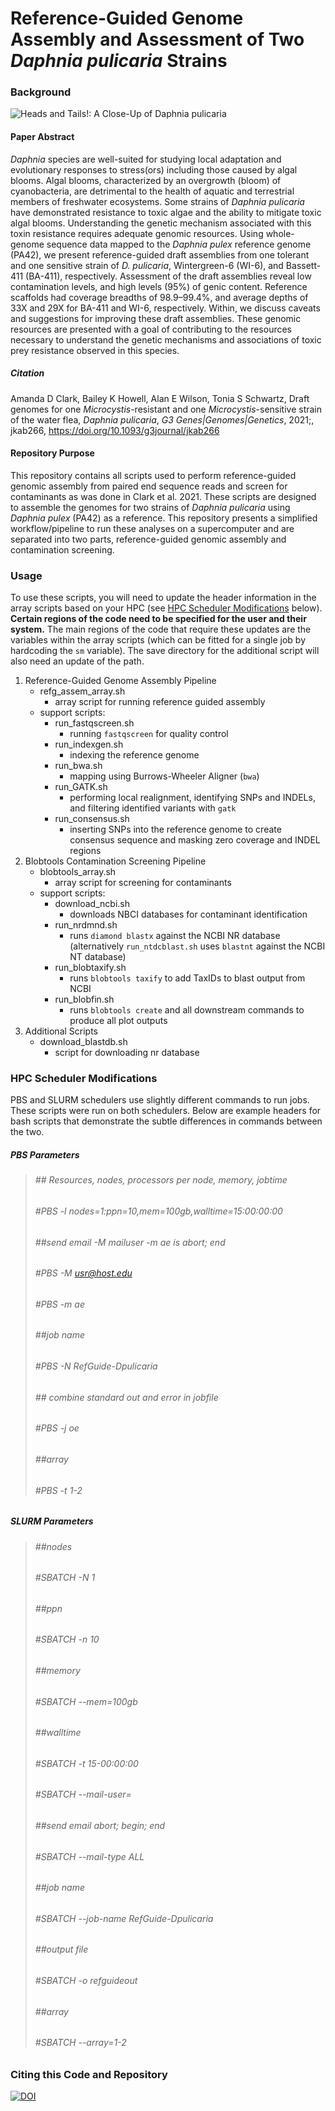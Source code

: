 # Reference-Guided Genome Assembly and Assessment of Two _Daphnia pulicaria_ Strains

### Background

![Heads and Tails!: A Close-Up of *Daphnia pulicaria*](img/Daphnia_coverart_sub.png)
#### Paper Abstract
   *Daphnia* species are well-suited for studying local adaptation and evolutionary responses to stress(ors) including those caused by algal blooms. Algal blooms, characterized by an overgrowth (bloom) of cyanobacteria, are detrimental to the health of aquatic and terrestrial members of freshwater ecosystems. Some strains of *Daphnia pulicaria* have demonstrated resistance to toxic algae and the ability to mitigate toxic algal blooms. Understanding the genetic mechanism associated with this toxin resistance requires adequate genomic resources. Using whole-genome sequence data mapped to the *Daphnia pulex* reference genome (PA42), we present reference-guided draft assemblies from one tolerant and one sensitive strain of *D. pulicaria*, Wintergreen-6 (WI-6), and Bassett-411 (BA-411), respectively. Assessment of the draft assemblies reveal low contamination levels, and high levels (95%) of genic content. Reference scaffolds had coverage breadths of 98.9–99.4%, and average depths of 33X and 29X for BA-411 and WI-6, respectively. Within, we discuss caveats and suggestions for improving these draft assemblies. These genomic resources are presented with a goal of contributing to the resources necessary to understand the genetic mechanisms and associations of toxic prey resistance observed in this species.

##### Citation
Amanda D Clark, Bailey K Howell, Alan E Wilson, Tonia S Schwartz, Draft genomes for one *Microcystis*-resistant and one *Microcystis*-sensitive strain of the water flea, *Daphnia pulicaria*, *G3 Genes|Genomes|Genetics*, 2021;, jkab266, https://doi.org/10.1093/g3journal/jkab266

#### Repository Purpose
This repository contains all scripts used to perform reference-guided genomic assembly from paired end sequence reads and screen for contaminants as was done in Clark et al. 2021. These scripts are designed to assemble the genomes for two strains of _Daphnia pulicaria_ using _Daphnia pulex_ (PA42) as a reference. This repository presents a simplified workflow/pipeline to run these analyses on a supercomputer and are separated into two parts, reference-guided genomic assembly and contamination screening.


### Usage
To use these scripts, you will need to update the header information in the array scripts based on your HPC (see [HPC Scheduler Modifications](#hpc-scheduler-modifications) below). **Certain regions of the code need to be specified for the user and their system.** The main regions of the code that require these updates are the variables within the array scripts (which can be fitted for a single job by hardcoding the `sm` variable). The save directory for the additional script will also need an update of the path. 


1. Reference-Guided Genome Assembly Pipeline
   - refg_assem_array.sh 
     -  array script for running reference guided assembly
   - support scripts: 
     - run_fastqscreen.sh 
       - running `fastqscreen` for quality control
     - run_indexgen.sh 
       - indexing the reference genome
     - run_bwa.sh 
       - mapping using Burrows-Wheeler Aligner (`bwa`)
     - run_GATK.sh
       - performing local realignment, identifying SNPs and INDELs, and filtering identified variants with `gatk`
     - run_consensus.sh
       - inserting SNPs into the reference genome to create consensus sequence and masking zero coverage and INDEL regions 
2. Blobtools Contamination Screening Pipeline
   - blobtools_array.sh
     - array script for screening for contaminants
   - support scripts:
     - download_ncbi.sh
         - downloads NBCI databases for contaminant identification 
     - run_nrdmnd.sh
         - runs `diamond blastx` against the NCBI NR database (alternatively `run_ntdcblast.sh` uses `blastnt` against the NCBI NT database) 
     - run_blobtaxify.sh
         - runs `blobtools taxify` to add TaxIDs to blast output from NCBI
     - run_blobfin.sh
         - runs `blobtools create` and all downstream commands to produce all plot outputs
3. Additional Scripts
   - download_blastdb.sh
     - script for downloading nr database


### HPC Scheduler Modifications
PBS and SLURM schedulers use slightly different commands to run jobs. These scripts were run on both schedulers. Below are example headers for bash scripts that demonstrate the subtle differences in commands between the two.


##### PBS Parameters
> ###### ## Resources, nodes, processors per node, memory, jobtime
> ###### #PBS -l nodes=1:ppn=10,mem=100gb,walltime=15:00:00:00
> ###### ##send email -M mailuser -m ae is abort; end
> ###### #PBS -M usr@host.edu
> ###### #PBS -m ae
> ###### ##job name
> ###### #PBS -N RefGuide-Dpulicaria
> ###### ## combine standard out and error in jobfile
> ###### #PBS -j oe
> ###### ##array
> ###### #PBS -t 1-2


##### SLURM Parameters
> ###### ##nodes
> ###### #SBATCH -N 1
> ###### ##ppn
> ###### #SBATCH -n 10
> ###### ##memory
> ###### #SBATCH --mem=100gb
> ###### ##walltime
> ###### #SBATCH -t 15-00:00:00
> ###### #SBATCH --mail-user=
> ###### ##send email abort; begin; end
> ###### #SBATCH --mail-type ALL
> ###### ##job name
> ###### #SBATCH --job-name RefGuide-Dpulicaria
> ###### ##output file
> ###### #SBATCH -o refguideout 
> ###### ##array
> ###### #SBATCH --array=1-2


### Citing this Code and Repository
[![DOI](https://zenodo.org/badge/DOI/10.5281/zenodo.4635402.svg)](https://doi.org/10.5281/zenodo.4635402)
